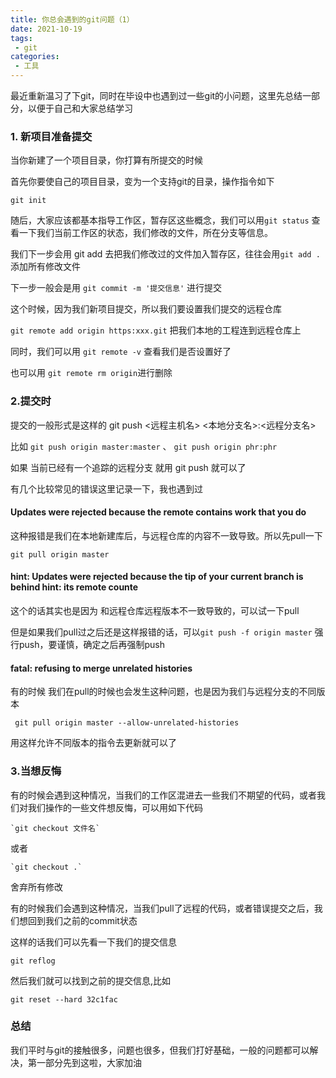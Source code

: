 ```yaml
---
title: 你总会遇到的git问题（1）
date: 2021-10-19
tags:
 - git
categories: 
 - 工具
---
```





最近重新温习了下git，同时在毕设中也遇到过一些git的小问题，这里先总结一部分，以便于自己和大家总结学习


### 1. 新项目准备提交

当你新建了一个项目目录，你打算有所提交的时候

首先你要使自己的项目目录，变为一个支持git的目录，操作指令如下

`git init`

随后，大家应该都基本指导工作区，暂存区这些概念，我们可以用`git status` 查看一下我们当前工作区的状态，我们修改的文件，所在分支等信息。

我们下一步会用 git add 去把我们修改过的文件加入暂存区，往往会用`git add .`添加所有修改文件

下一步一般会是用 `git commit -m '提交信息'` 进行提交

这个时候，因为我们新项目提交，所以我们要设置我们提交的远程仓库

`git remote add origin https:xxx.git` 把我们本地的工程连到远程仓库上


同时，我们可以用 `git remote -v` 查看我们是否设置好了

也可以用 `git remote rm origin`进行删除



### 2.提交时

提交的一般形式是这样的
git push <远程主机名> <本地分支名>:<远程分支名> 

比如 `git push origin master:master` 、 `git push origin phr:phr`


如果 当前已经有一个追踪的远程分支 就用 git push 就可以了


有几个比较常见的错误这里记录一下，我也遇到过

####  Updates were rejected because the remote contains work that you do

这种报错是我们在本地新建库后，与远程仓库的内容不一致导致。所以先pull一下

`git pull origin master `


#### hint: Updates were rejected because the tip of your current branch is behind hint: its remote counte


这个的话其实也是因为 和远程仓库远程版本不一致导致的，可以试一下pull

   但是如果我们pull过之后还是这样报错的话，可以`git push -f origin master` 强行push，要谨慎，确定之后再强制push


#### fatal: refusing to merge unrelated histories


有的时候 我们在pull的时候也会发生这种问题，也是因为我们与远程分支的不同版本

`
git pull origin master --allow-unrelated-histories`

用这样允许不同版本的指令去更新就可以了


### 3.当想反悔

有的时候会遇到这种情况，当我们的工作区混进去一些我们不期望的代码，或者我们对我们操作的一些文件想反悔，可以用如下代码
    
    `git checkout 文件名`
 或者 
    
    `git checkout .` 
    
 舍弃所有修改



有的时候我们会遇到这种情况，当我们pull了远程的代码，或者错误提交之后，我们想回到我们之前的commit状态

这样的话我们可以先看一下我们的提交信息

`git reflog`

然后我们就可以找到之前的提交信息,比如

`git reset --hard 32c1fac`



### 总结


我们平时与git的接触很多，问题也很多，但我们打好基础，一般的问题都可以解决，第一部分先到这啦，大家加油


